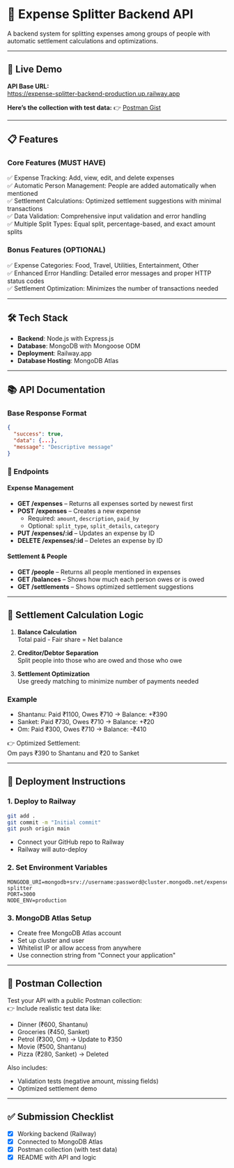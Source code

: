 # 💸 Expense Splitter Backend API

A backend system for splitting expenses among groups of people with automatic settlement calculations and optimizations.

---

## 🚀 Live Demo

**API Base URL:**  
https://expense-splitter-backend-production.up.railway.app

**Here’s the collection with test data:** 
👉 [Postman Gist]([https://gist.github.com/your-gist-link](https://gist.github.com/Atharva-211/b909d07bb48c1ffd960feaf2bfaaba58))

---

## 📋 Features

### Core Features (MUST HAVE)

✅ Expense Tracking: Add, view, edit, and delete expenses  
✅ Automatic Person Management: People are added automatically when mentioned  
✅ Settlement Calculations: Optimized settlement suggestions with minimal transactions  
✅ Data Validation: Comprehensive input validation and error handling  
✅ Multiple Split Types: Equal split, percentage-based, and exact amount splits  

### Bonus Features (OPTIONAL)

✅ Expense Categories: Food, Travel, Utilities, Entertainment, Other  
✅ Enhanced Error Handling: Detailed error messages and proper HTTP status codes  
✅ Settlement Optimization: Minimizes the number of transactions needed  

---

## 🛠 Tech Stack

- **Backend**: Node.js with Express.js  
- **Database**: MongoDB with Mongoose ODM  
- **Deployment**: Railway.app  
- **Database Hosting**: MongoDB Atlas  

---

## 📚 API Documentation

### Base Response Format

```json
{
  "success": true,
  "data": {...},
  "message": "Descriptive message"
}
```

### 📂 Endpoints

#### Expense Management

- **GET /expenses** – Returns all expenses sorted by newest first  
- **POST /expenses** – Creates a new expense  
  - Required: `amount`, `description`, `paid_by`  
  - Optional: `split_type`, `split_details`, `category`
- **PUT /expenses/:id** – Updates an expense by ID  
- **DELETE /expenses/:id** – Deletes an expense by ID  

#### Settlement & People

- **GET /people** – Returns all people mentioned in expenses  
- **GET /balances** – Shows how much each person owes or is owed  
- **GET /settlements** – Shows optimized settlement suggestions  

---

## 🧠 Settlement Calculation Logic

1. **Balance Calculation**  
   Total paid - Fair share = Net balance

2. **Creditor/Debtor Separation**  
   Split people into those who are owed and those who owe

3. **Settlement Optimization**  
   Use greedy matching to minimize number of payments needed

### Example

- Shantanu: Paid ₹1100, Owes ₹710 → Balance: +₹390  
- Sanket: Paid ₹730, Owes ₹710 → Balance: +₹20  
- Om: Paid ₹300, Owes ₹710 → Balance: -₹410  

👉 Optimized Settlement:  
Om pays ₹390 to Shantanu and ₹20 to Sanket

---

## 🚀 Deployment Instructions

### 1. Deploy to Railway

```bash
git add .
git commit -m "Initial commit"
git push origin main
```

- Connect your GitHub repo to Railway
- Railway will auto-deploy

### 2. Set Environment Variables

```env
MONGODB_URI=mongodb+srv://username:password@cluster.mongodb.net/expense-splitter
PORT=3000
NODE_ENV=production
```

### 3. MongoDB Atlas Setup

- Create free MongoDB Atlas account
- Set up cluster and user
- Whitelist IP or allow access from anywhere
- Use connection string from "Connect your application"

---

## 🧪 Postman Collection

Test your API with a public Postman collection:  
👉 Include realistic test data like:

- Dinner (₹600, Shantanu)
- Groceries (₹450, Sanket)
- Petrol (₹300, Om) → Update to ₹350
- Movie (₹500, Shantanu)
- Pizza (₹280, Sanket) → Deleted

Also includes:
- Validation tests (negative amount, missing fields)
- Optimized settlement demo

---

## ✅ Submission Checklist

- [x] Working backend (Railway)
- [x] Connected to MongoDB Atlas
- [x] Postman collection (with test data)
- [x] README with API and logic
